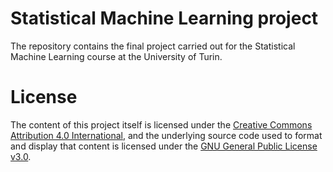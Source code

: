 # Statistical Machine Learning project
The repository contains the final project carried out for the Statistical Machine Learning course at the University of Turin. <br>

# License
The content of this project itself is licensed under the [Creative Commons Attribution 4.0 International](https://creativecommons.org/licenses/by/4.0/), and the underlying source code used to format and display that content is licensed under the [GNU General Public License v3.0](https://github.com/caporali/statistical_machine_learning_project/blob/main/LICENSE).
